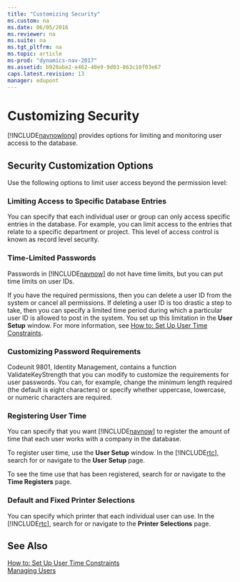 ```yaml
---
title: "Customizing Security"
ms.custom: na
ms.date: 06/05/2016
ms.reviewer: na
ms.suite: na
ms.tgt_pltfrm: na
ms.topic: article
ms-prod: "dynamics-nav-2017"
ms.assetid: b928abe2-e462-40e9-9d03-863c10f03e67
caps.latest.revision: 13
manager: edupont
---
```

# Customizing Security
[!INCLUDE[navnowlong](includes/navnowlong_md.md)] provides options for limiting and monitoring user access to the database.  
  
## Security Customization Options  
 Use the following options to limit user access beyond the permission level:  
  
### Limiting Access to Specific Database Entries  
 You can specify that each individual user or group can only access specific entries in the database. For example, you can limit access to the entries that relate to a specific department or project. This level of access control is known as record level security.  
  
### Time-Limited Passwords  
 Passwords in [!INCLUDE[navnow](includes/navnow_md.md)] do not have time limits, but you can put time limits on user IDs.  
  
 If you have the required permissions, then you can delete a user ID from the system or cancel all permissions. If deleting a user ID is too drastic a step to take, then you can specify a limited time period during which a particular user ID is allowed to post in the system. You set up this limitation in the **User Setup** window. For more information, see [How to: Set Up User Time Constraints](How-to--Set-Up-User-Time-Constraints.md).  
  
### Customizing Password Requirements  
 Codeunit 9801, Identity Management, contains a function ValidateKeyStrength that you can modify to customize the requirements for user passwords. You can, for example, change the minimum length required \(the default is eight characters\) or specify whether uppercase, lowercase, or numeric characters are required.  
  
### Registering User Time  
 You can specify that you want [!INCLUDE[navnow](includes/navnow_md.md)] to register the amount of time that each user works with a company in the database.  
  
 To register user time, use the **User Setup** window. In the [!INCLUDE[rtc](includes/rtc_md.md)], search for or navigate to the **User Setup** page.  
  
 To see the time use that has been registered, search for or navigate to the **Time Registers** page.  
  
### Default and Fixed Printer Selections  
 You can specify which printer that each individual user can use. In the [!INCLUDE[rtc](includes/rtc_md.md)], search for or navigate to the **Printer Selections** page.  
  
## See Also  
 [How to: Set Up User Time Constraints](How-to--Set-Up-User-Time-Constraints.md)   
 [Managing Users](Managing-Users.md)